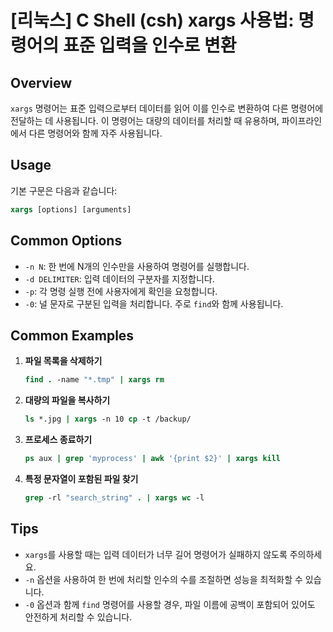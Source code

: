 # [리눅스] C Shell (csh) xargs 사용법: 명령어의 표준 입력을 인수로 변환

## Overview
`xargs` 명령어는 표준 입력으로부터 데이터를 읽어 이를 인수로 변환하여 다른 명령어에 전달하는 데 사용됩니다. 이 명령어는 대량의 데이터를 처리할 때 유용하며, 파이프라인에서 다른 명령어와 함께 자주 사용됩니다.

## Usage
기본 구문은 다음과 같습니다:

```csh
xargs [options] [arguments]
```

## Common Options
- `-n N`: 한 번에 N개의 인수만을 사용하여 명령어를 실행합니다.
- `-d DELIMITER`: 입력 데이터의 구분자를 지정합니다.
- `-p`: 각 명령 실행 전에 사용자에게 확인을 요청합니다.
- `-0`: 널 문자로 구분된 입력을 처리합니다. 주로 `find`와 함께 사용됩니다.

## Common Examples
1. **파일 목록을 삭제하기**
   ```csh
   find . -name "*.tmp" | xargs rm
   ```

2. **대량의 파일을 복사하기**
   ```csh
   ls *.jpg | xargs -n 10 cp -t /backup/
   ```

3. **프로세스 종료하기**
   ```csh
   ps aux | grep 'myprocess' | awk '{print $2}' | xargs kill
   ```

4. **특정 문자열이 포함된 파일 찾기**
   ```csh
   grep -rl "search_string" . | xargs wc -l
   ```

## Tips
- `xargs`를 사용할 때는 입력 데이터가 너무 길어 명령어가 실패하지 않도록 주의하세요.
- `-n` 옵션을 사용하여 한 번에 처리할 인수의 수를 조절하면 성능을 최적화할 수 있습니다.
- `-0` 옵션과 함께 `find` 명령어를 사용할 경우, 파일 이름에 공백이 포함되어 있어도 안전하게 처리할 수 있습니다.
